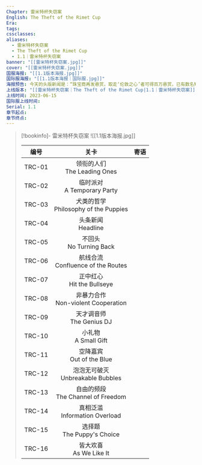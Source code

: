 ```yaml
---
Chapter: 雷米特杯失窃案
English: The Theft of the Rimet Cup
Era: 
tags: 
cssclasses: 
aliases:
  - 雷米特杯失窃案
  - The Theft of the Rimet Cup
  - 1.1｜雷米特杯失窃案
banner: "[[雷米特杯失窃案.jpg]]"
cover: "[[雷米特杯失窃案.jpg]]"
国服海报: "[[1.1版本海报.jpg]]"
国际服海报: "[[1.1版本海报｜国际服.jpg]]"
海报预告: 今天的头版新闻是：“珠宝商再发悬赏，取走‘伦敦之心’者可得百万悬赏，已有数名知名大盗被捕……”“摇滚海盗多次劫持广播频段……”“街头出现艺术怪人……”还有，“雷米特杯巡展即将开启，足球迷们的狂欢盛会——”看上去是个很好的故事开头。 ​​​
上线版本: "[[雷米特杯失窃案｜The Theft of the Rimet Cup|1.1｜雷米特杯失窃案]]"
上线时间: 2023-06-15
国际服上线时间: 
Serial: 1.1
章节起点: 
章节终点:
---
```

> [!bookinfo]- 雷米特杯失窃案
> ![[1.1版本海报.jpg]]
> 
> |  编号  |                   关卡                   | 寄语 |
> | :----: | :--------------------------------------: | :--: |
> | TRC-01 |     领衔的人们<br/>The Leading Ones      |      |
> | TRC-02 |     临时派对 <br/>A Temporary Party      |      |
> | TRC-03 | 犬类的哲学<br/>Philosophy of the Puppies |      |
> | TRC-04 |          头条新闻<br/>Headline           |      |
> | TRC-05 |        不回头<br/>No Turning Back        |      |
> | TRC-06 |  航线合流<br/>Confluence of the Routes   |      |
> | TRC-07 |      正中红心<br/>Hit the Bullseye       |      |
> | TRC-08 | 非暴力合作<br/> Non-violent Cooperation  |      |
> | TRC-09 |       天才调音师<br/>The Genius DJ       |      |
> | TRC-10 |         小礼物<br/>A Small Gift          |      |
> | TRC-11 |       空降嘉宾<br/>Out of the Blue       |      |
> | TRC-12 |   泡泡无可破灭<br/>Unbreakable Bubbles   |      |
> | TRC-13 |  自由的频段<br/>The Channel of Freedom   |      |
> | TRC-14 |    真相泛滥<br/>Information Overload     |      |
> | TRC-15 |      选择题<br/>The Puppy's Choice       |      |
> | TRC-16 |        皆大欢喜<br/>As We Like It        |      |

